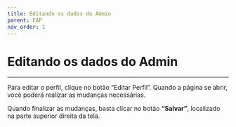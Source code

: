 ```yaml
---
title: Editando os dados do Admin
parent: FAP
nav_order: 1
---
```


# Editando os dados do Admin

---
Para editar o perfil, clique no botão “Editar Perfil”. Quando a página se abrir, você poderá realizar as mudanças necessárias. 

Quando finalizar as mudanças, basta clicar no botão **“Salvar”**, localizado na parte superior direita da tela.